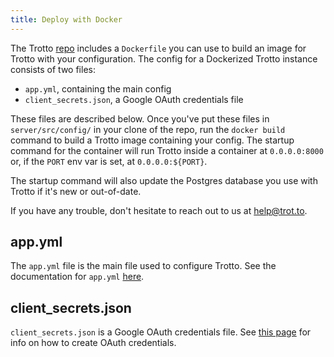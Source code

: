 ```yaml
---
title: Deploy with Docker
---
```


The Trotto [repo](https://github.com/trotto/go-links) includes a `Dockerfile` you can use to
build an image for Trotto with your configuration. The config for a Dockerized Trotto instance
consists of two files:

- `app.yml`, containing the main config
- `client_secrets.json`, a Google OAuth credentials file

These files are described below. Once you've put these files in `server/src/config/` in your clone of the repo, run
the `docker build` command to build a Trotto image containing your config. The startup command for the container will
run Trotto inside a container at `0.0.0.0:8000` or, if the `PORT` env var is set, at `0.0.0.0:${PORT}`.

The startup command will also update the Postgres database you use with Trotto if it's new or out-of-date.

If you have any trouble, don't hesitate to reach out to us at [help@trot.to](mailto:help@trot.to).

## app.yml

The `app.yml` file is the main file used to configure Trotto. See the documentation for
`app.yml` [here](/docs/deploy/app-yml-config-file).

## client_secrets.json

`client_secrets.json` is a Google OAuth credentials file. See [this page](/docs/deploy/creating-oauth-credentials) for
info on how to create OAuth credentials.
